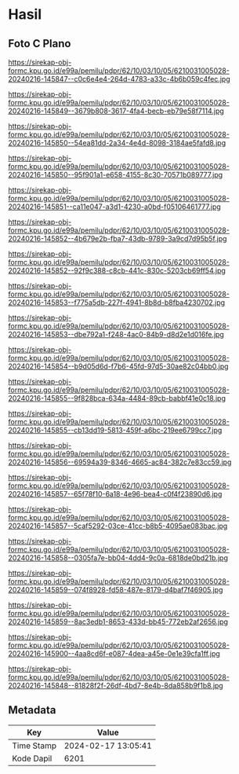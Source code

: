 # Hasil

## Foto C Plano

https://sirekap-obj-formc.kpu.go.id/e99a/pemilu/pdpr/62/10/03/10/05/6210031005028-20240216-145847--c0c6e4e4-264d-4783-a33c-4b6b059c4fec.jpg

https://sirekap-obj-formc.kpu.go.id/e99a/pemilu/pdpr/62/10/03/10/05/6210031005028-20240216-145849--3679b808-3617-4fa4-becb-eb79e58f7114.jpg

https://sirekap-obj-formc.kpu.go.id/e99a/pemilu/pdpr/62/10/03/10/05/6210031005028-20240216-145850--54ea81dd-2a34-4e4d-8098-3184ae5fafd8.jpg

https://sirekap-obj-formc.kpu.go.id/e99a/pemilu/pdpr/62/10/03/10/05/6210031005028-20240216-145850--95f901a1-e658-4155-8c30-70571b089777.jpg

https://sirekap-obj-formc.kpu.go.id/e99a/pemilu/pdpr/62/10/03/10/05/6210031005028-20240216-145851--ca11e047-a3d1-4230-a0bd-f05106461777.jpg

https://sirekap-obj-formc.kpu.go.id/e99a/pemilu/pdpr/62/10/03/10/05/6210031005028-20240216-145852--4b679e2b-fba7-43db-9789-3a9cd7d95b5f.jpg

https://sirekap-obj-formc.kpu.go.id/e99a/pemilu/pdpr/62/10/03/10/05/6210031005028-20240216-145852--92f9c388-c8cb-441c-830c-5203cb69ff54.jpg

https://sirekap-obj-formc.kpu.go.id/e99a/pemilu/pdpr/62/10/03/10/05/6210031005028-20240216-145853--f775a5db-227f-4941-8b8d-b8fba4230702.jpg

https://sirekap-obj-formc.kpu.go.id/e99a/pemilu/pdpr/62/10/03/10/05/6210031005028-20240216-145853--dbe792a1-f248-4ac0-84b9-d8d2e1d016fe.jpg

https://sirekap-obj-formc.kpu.go.id/e99a/pemilu/pdpr/62/10/03/10/05/6210031005028-20240216-145854--b9d05d6d-f7b6-45fd-97d5-30ae82c04bb0.jpg

https://sirekap-obj-formc.kpu.go.id/e99a/pemilu/pdpr/62/10/03/10/05/6210031005028-20240216-145855--9f828bca-634a-4484-89cb-babbf41e0c18.jpg

https://sirekap-obj-formc.kpu.go.id/e99a/pemilu/pdpr/62/10/03/10/05/6210031005028-20240216-145855--cb13dd19-5813-459f-a6bc-219ee6799cc7.jpg

https://sirekap-obj-formc.kpu.go.id/e99a/pemilu/pdpr/62/10/03/10/05/6210031005028-20240216-145856--69594a39-8346-4665-ac84-382c7e83cc59.jpg

https://sirekap-obj-formc.kpu.go.id/e99a/pemilu/pdpr/62/10/03/10/05/6210031005028-20240216-145857--65f78f10-6a18-4e96-bea4-c0f4f23890d6.jpg

https://sirekap-obj-formc.kpu.go.id/e99a/pemilu/pdpr/62/10/03/10/05/6210031005028-20240216-145857--5caf5292-03ce-41cc-b8b5-4095ae083bac.jpg

https://sirekap-obj-formc.kpu.go.id/e99a/pemilu/pdpr/62/10/03/10/05/6210031005028-20240216-145858--0305fa7e-bb04-4dd4-9c0a-6818de0bd21b.jpg

https://sirekap-obj-formc.kpu.go.id/e99a/pemilu/pdpr/62/10/03/10/05/6210031005028-20240216-145859--074f8928-fd58-487e-8179-d4baf7f46905.jpg

https://sirekap-obj-formc.kpu.go.id/e99a/pemilu/pdpr/62/10/03/10/05/6210031005028-20240216-145859--8ac3edb1-8653-433d-bb45-772eb2af2656.jpg

https://sirekap-obj-formc.kpu.go.id/e99a/pemilu/pdpr/62/10/03/10/05/6210031005028-20240216-145900--4aa8cd6f-e087-4dea-a45e-0e1e39cfa1ff.jpg

https://sirekap-obj-formc.kpu.go.id/e99a/pemilu/pdpr/62/10/03/10/05/6210031005028-20240216-145848--81828f2f-26df-4bd7-8e4b-8da858b9f1b8.jpg


## Metadata

| Key        | Value               |
| ---------- | ------------------- |
| Time Stamp | 2024-02-17 13:05:41 |
| Kode Dapil | 6201                |



